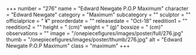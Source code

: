 +++
number = "276"
name = "Edward Newgate P.O.P Maximum"
character = "Edward Newgate"
category = "Maximum"
subcategory = ""
sculptor = ""
officialprice = " ¥"
preorderdate = ""
releasedate = "Oct-18"
reedition1 = ""
reedition2 = ""
height = " (cm)"
weight = " (g)"
boxsize = " (cm)"
observations = ""
image = "/onepiecefigures/images/poster/full/276.jpg"
thumb = "/onepiecefigures/images/poster/thumb/276.jpg"
alt = "Edward Newgate P.O.P Maximum"
class = "maximum"
+++
